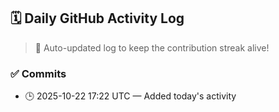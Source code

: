 ## 🗓️ Daily GitHub Activity Log

> 🤖 Auto-updated log to keep the contribution streak alive!

### ✅ Commits

- 🕒 2025-10-22 17:22 UTC — Added today's activity

